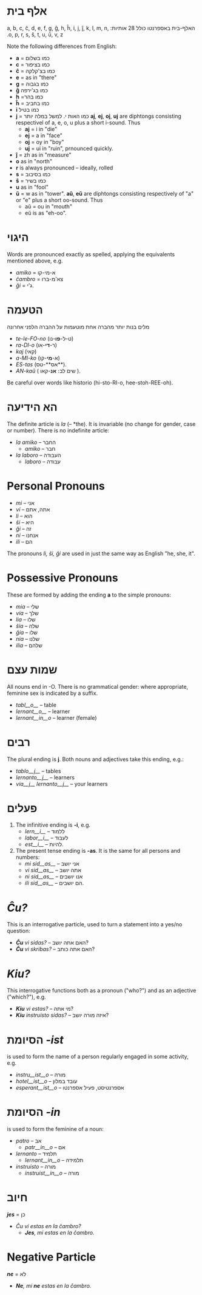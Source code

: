 # אלף בית
&#x202b;
האלף-בית באספרנטו כולל 28 אותיות: a, b, c, ĉ, d, e, f, g, ĝ, h, ĥ, i, j, ĵ, k, l, m, n, o, p, r, s, ŝ, t, u, ŭ, v, z.

Note the following differences from English:

- __a__ = כמו בשלום
- __c__ = כמו בציפור
- __ĉ__ = כמו בצ'קלקה
- __e__ = as in "there"
- __g__ = כמו בגבוה
- __ĝ__ כמו בג'ירפה
- __h__ =כמו בהר
- __ĥ__ = כמו בחביב
- __i__ כמו בטיל
- __j__ = כמו האות י. למשל במלה יותר __aj__, __ej__, __oj__, __uj__ are diphtongs consisting respectivel of a, e, o, u plus a short i-sound. Thus
	- __aj__ = i in "die"
	- __ej__ = a in "face"
	- __oj__ = oy in "boy"
	- __uj__ = ui in "ruin", prnounced quickly.
- __ĵ__ = zh  as in "measure"
- __o__  as in "north"
- __r__ is always pronounced – ideally, rolled
- __s__ = כמו בסיבוב
- __ŝ__ = כמו בשיר
- __u__ as in "fool"
- __ŭ__ = w as in "tower". __aŭ__, __eŭ__ are diphtongs consisting respectively of "a" or "e" plus a short oo-sound. Thus
	- aŭ = ou in "mouth"
	- eŭ is as "eh-oo".


# היגוי

Words are pronounced exactly as spelled, applying the equivalents mentioned above, e.g.

- *amiko* = א-מי-קו
- *ĉambro* = צא'מ-ברו
- *ĝi* = ג'י.

# הטעמה

מלים בנות יותר מהברה אחת מוטעמות על ההברה הלפני אחרונה

- *te-le-FO-no* (ט-ל-**פו**-נו)
- *ra-DI-o* (ר-**די**-או)
- *kaj* (קאי)
- *a-MI-ko* (א-**מי**-קו)
- *ES-tas* (אס**-טס**).
- *AN-kaŭ* ( שים לב:  **אנ**-קאו ).

Be careful over words like historio (hi-sto-RI-o, hee-stoh-REE-oh).

# הא הידיעה

The definite article is *la* (– *the). It is invariable (no change for gender, case or number). There is no indefinite article:

- *la amiko* – החבר
  - *amiko* – חבר
- *la laboro* – העבודה
  - *laboro* – עבודה

# Personal Pronouns

- *mi* – אני
- *vi* – אתה, אתם
- *li* – הוא
- *ŝi* – היא
- *ĝi* – זה
- *ni* – אנחנו
- *ili* – הם

The pronouns *li, ŝi, ĝi* are used in just the same way as English "he, she, it".

# Possessive Pronouns

These are formed by adding the ending __a__ to the simple pronouns:

- *mia* – שלי
- *via* – שלך
- *lia* – שלו
- *ŝia* – שלה
- *ĝia* – שלו
- *nia* – שלנו
- *ilia* – שלהם

# שמות עצם

All nouns end in -O. There is no grammatical gender: where appropriate, feminine sex is indicated by a suffix.

- *tabl__o__* – table
- *lernant__o__* – learner
- *lernant__in__o* – learner (female)

# רבים

The plural ending is __j__. Both nouns and adjectives take this ending, e.g.:

- *tablo__j__* – tables
- *lernanto__j__* – learners
- *via__j__ lernanto__j__* – your learners

# פעלים

1. The infinitive ending is __-i__, e.g.
   - *lern__i__* – ללמוד
   - *labor__i__* – לעבוד
   - *est__i__* – להיות.
2. The present tense ending is __-as__. It is the same for all persons and numbers:
   - *mi sid__as__* – אני יושב
   - *vi sid__as__* – אתה יושב
   - *ni sid__as__* – אנו יושבים
   - *ili sid__as__* – הם יושבים.

# *Ĉu?*

This is an interrogative particle, used to turn a statement into a yes/no question:

- *__Ĉu__ vi sidas?* – האם אתה יושב?
- *__Ĉu__ vi skribas?* – האם אתה כותב?

# *Kiu?*

This interrogative functions both as a pronoun ("who?") and as an adjective ("which?"), e.g.

- *__Kiu__ vi estas?* – מי אתה?
- *__Kiu__ instruisto sidas?* – איזה מורה יושב?


# הסיומת *-ist*

is used to form the name of a person regularly engaged in some activity, e.g.


- *instru__ist__o* – מורה
- *hotel__ist__o* – עובד במלון
- *esperant__ist__o* – אספרנטיסט, פעיל אספרנטו


# הסיומת *-in*

is used to form the feminine of a noun:

- *patro* – אב
    - *patr__in__o* – אם
- *lernanto* – תלמיד
    - *lernant__in__o* – תלמידה
- *instruisto* – מורה
    - *instruist__in__o* – מורה

# חיוב

*__jes__* = כן

- *Ĉu vi estas en la ĉambro?* 
  - *__Jes__, mi estas en la ĉambro.* 

# Negative Particle

*__ne__* = לא

- *__Ne__, mi __ne__ estas en la ĉambro.* 
